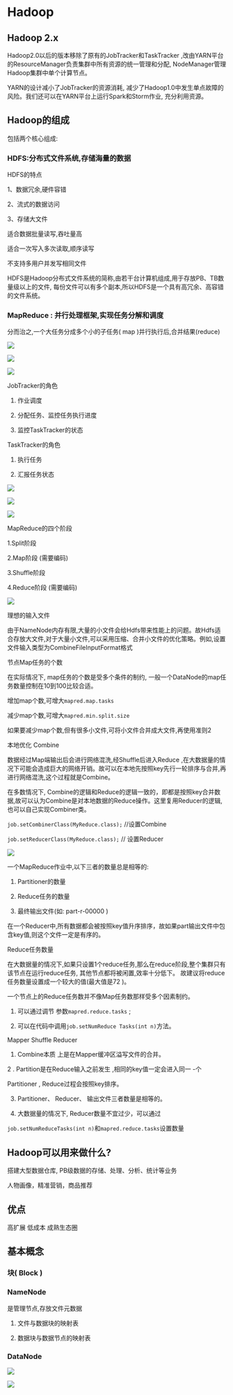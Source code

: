 # Hadoop

## Hadoop 2.x

Hadoop2.0以后的版本移除了原有的JobTracker和TaskTracker ,改由YARN平台的ResourceManager负责集群中所有资源的统一管理和分配, NodeManager管理Hadoop集群中单个计算节点。

YARN的设计减小了JobTracker的资源消耗, 减少了Hadoop1.0中发生单点故障的风险。我们还可以在YARN平台上运行Spark和Storm作业, 充分利用资源。

## Hadoop的组成

包括两个核心组成:

### HDFS:分布式文件系统,存储海量的数据

HDFS的特点

1、数据冗余,硬件容错

2、流式的数据访问

3、存储大文件

适合数据批量读写,吞吐量高

适合一次写入多次读取,顺序读写

不支持多用户并发写相同文件


HDFS是Hadoop分布式文件系统的简称,由若干台计算机组成,用于存放PB、TB数量级以上的文件, 每份文件可以有多个副本,所以HDFS是一个具有高冗余、高容错的文件系统。


### MapReduce :  并行处理框架,实现任务分解和调度

分而治之,一个大任务分成多个小的子任务( map )并行执行后,合并结果(reduce)

![](https://github.com/gaoyuanyuan2/big-data/blob/master/img/4.png)

![](https://github.com/gaoyuanyuan2/big-data/blob/master/img/5.png)

![](https://github.com/gaoyuanyuan2/big-data/blob/master/img/6.png)

JobTracker的角色

1. 作业调度

2. 分配任务、监控任务执行进度

3. 监控TaskTracker的状态

TaskTracker的角色

1. 执行任务

2. 汇报任务状态

![](https://github.com/gaoyuanyuan2/big-data/blob/master/img/7.png)

![](https://github.com/gaoyuanyuan2/big-data/blob/master/img/8.png)

![](https://github.com/gaoyuanyuan2/big-data/blob/master/img/9.png)


MapReduce的四个阶段

1.Split阶段

2.Map阶段 (需要编码)

3.Shuffle阶段

4.Reduce阶段 (需要编码)


![](https://github.com/gaoyuanyuan2/big-data/blob/master/img/10.png)

理想的输入文件

由于NameNode内存有限,大量的小文件会给Hdfs带来性能上的问题。故Hdfs适合存放大文件,对于大量小文件,可以采用压缩、合并小文件的优化策略。例如,设置文件输入类型为CombineFileInputFormat格式



节点Map任务的个数

在实际情况下, map任务的个数是受多个条件的制约, 一般一个DataNode的map任务数量控制在10到100比较合适。

增加map个数,可增大`mapred.map.tasks` 

减少map个数,可增大`mapred.min.split.size`

如果要减少map个数,但有很多小文件,可将小文件合并成大文件,再使用准则2


本地优化  Combine

数据经过Map端输出后会进行网络混洗,经Shuffle后进入Reduce ,在大数据量的情况下可能会造成巨大的网络开销。故可以在本地先按照key先行一轮排序与合并,再进行网络混洗,这个过程就是Combine。

在多数情况下, Combine的逻辑和Reduce的逻辑一致的，即都是按照key合并数据,故可以认为Combine是对本地数据的Reduce操作。这里复用Reducer的逻辑,也可以自己实现Combiner类。

`job.setCombinerClass(MyReduce.class);` //设置Combine

`job.setReducerClass(MyReduce.class);` // 设置Reducer

![](https://github.com/gaoyuanyuan2/big-data/blob/master/img/11.png)


一个MapReduce作业中,以下三者的数量总是相等的:

1. Partitioner的数量

2. Reduce任务的数量

3. 最终输出文件(如: part-r-00000 )

在一个Reducer中,所有数据都会被按照key值升序排序，故如果part输出文件中包含key值,则这个文件一定是有序的。


Reduce任务数量

在大数据量的情况下,如果只设置1个reduce任务,那么在reduce阶段,整个集群只有该节点在运行reduce任务, 其他节点都将被闲置,效率十分低下。
故建议将reduce任务数量设置成一个较大的值(最大值是72 )。


一个节点上的Reduce任务数并不像Map任务数那样受多个因素制约。

1. 可以通过调节 参数`mapred.reduce.tasks` ;

2. 可以在代码中调用`job.setNumReduce Tasks(int n)`方法。



Mapper  Shuffle  Reducer

1. Combine本质 上是在Mapper缓冲区溢写文件的合并。

2 . Partition是在Reduce输入之前发生 ,相同的key值一定会进入同一 -个

Partitioner , Reduce过程会按照key排序。

3. Partitioner、 Reducer、 输出文件三者数量是相等的。

4. 大数据量的情况下, Reducer数量不宜过少，可以通过

 `job.setNumReduceTasks(int n)`和`mapred.reduce.tasks`设置数量




## Hadoop可以用来做什么?

搭建大型数据仓库, PB级数据的存储、处理、分析、统计等业务

人物画像，精准营销，商品推荐

## 优点

高扩展 低成本 成熟生态圈


##  基本概念

### 块( Block )

### NameNode

是管理节点,存放文件元数据

1. 文件与数据块的映射表

2. 数据块与数据节点的映射表

### DataNode

![](https://github.com/gaoyuanyuan2/big-data/blob/master/img/2.png)

![](https://github.com/gaoyuanyuan2/big-data/blob/master/img/3.png)







